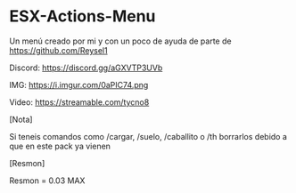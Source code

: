 # ESX-Actions-Menu
Un menú creado por mi y con un poco de ayuda de parte de https://github.com/Reysel1

Discord: https://discord.gg/aGXVTP3UVb

IMG: https://i.imgur.com/0aPIC74.png

Video: https://streamable.com/tycno8

[Nota]

Si teneis comandos como /cargar, /suelo, /caballito o /th borrarlos debido a que en este pack ya vienen

[Resmon]

Resmon = 0.03 MAX

